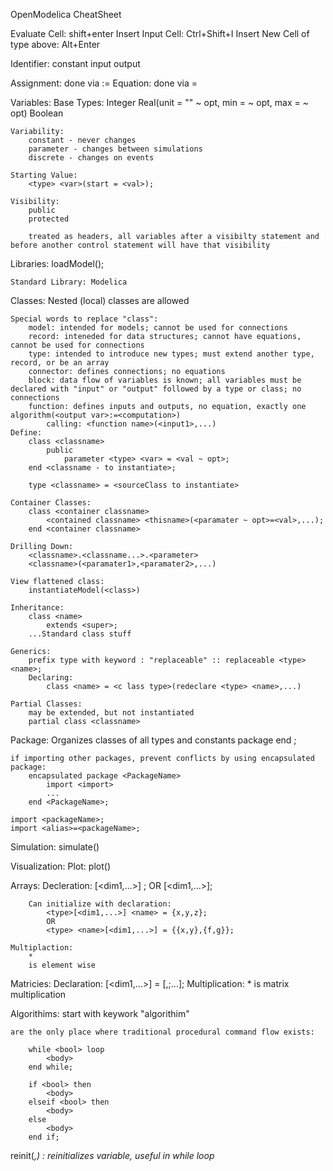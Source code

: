 OpenModelica CheatSheet

Evaluate Cell: shift+enter
Insert Input Cell: Ctrl+Shift+I
Insert New Cell of type above: Alt+Enter

Identifier:
	constant
	input
	output

Assignment: done via :=
Equation: done via = 

Variables:
	Base Types:
		Integer
		Real(unit = "<unit>" ~ opt, min = <min> ~ opt, max = <max> ~ opt)
		Boolean

	Variability:
		constant - never changes
		parameter - changes between simulations
		discrete - changes on events

	Starting Value:
		<type> <var>(start = <val>);

	Visibility:
		public
		protected

		treated as headers, all variables after a visibilty statement and before another control statement will have that visibility 


Libraries:
	loadModel(<library>);

	Standard Library: Modelica

Classes:
	Nested (local) classes are allowed

	Special words to replace "class":
		model: intended for models; cannot be used for connections
		record: inteneded for data structures; cannot have equations, cannot be used for connections
		type: intended to introduce new types; must extend another type, record, or be an array
		connector: defines connections; no equations
		block: data flow of variables is known; all variables must be declared with "input" or "output" followed by a type or class; no connections
		function: defines inputs and outputs, no equation, exactly one algorithm(<output var>:=<computation>)
			calling: <function name>(<input1>,...)
	Define:
		class <classname>
			public
				parameter <type> <var> = <val ~ opt>;
		end <classname - to instantiate>;

		type <classname> = <sourceClass to instantiate>

	Container Classes:
		class <container classname>
			<contained classname> <thisname>(<paramater ~ opt>=<val>,...);
		end <container classname>

	Drilling Down:
		<classname>.<classname...>.<parameter>
		<classname>(<paramater1>,<paramater2>,...)

	View flattened class:
		instantiateModel(<class>)

	Inheritance:
		class <name>
			extends <super>;
		...Standard class stuff

	Generics:
		prefix type with keyword : "replaceable" :: replaceable <type> <name>;
		Declaring:
			class <name> = <c lass type>(redeclare <type> <name>,...)

	Partial Classes:
		may be extended, but not instantiated
		partial class <classname>

Package:
	Organizes classes of all types and constants
	package <name>
		<stuff>
	end <name>;

	if importing other packages, prevent conflicts by using encapsulated package:
		encapsulated package <PackageName>
			import <import>
			...
		end <PackageName>;

	import <packageName>;
	import <alias>=<packageName>;

Simulation:
	simulate(<class>)	

Visualization:
	Plot:
		plot(<args>)

Arrays:
	Decleration:
		<type>[<dim1,...>] <name>;
		OR
		<type> <name>[<dim1,...>];

		Can initialize with declaration:
			<type>[<dim1,...>] <name> = {x,y,z};
			OR
			<type> <name>[<dim1,...>] = {{x,y},{f,g}};

	Multiplaction:
		*
		is element wise

Matricies:
	Declaration:
		<type> <name>[<dim1,...>] = [<v>,<v>;...];
	Multiplication:
		* 
		is matrix multiplication

Algorithims:
	start with keywork "algorithim"

	are the only place where traditional procedural command flow exists:

		while <bool> loop
			<body>
		end while;

		if <bool> then
			<body>
		elseif <bool> then
			<body>
		else
			<body>
		end if;

reinit(<var>,<new val>) : reinitializes variable, useful in while loop
